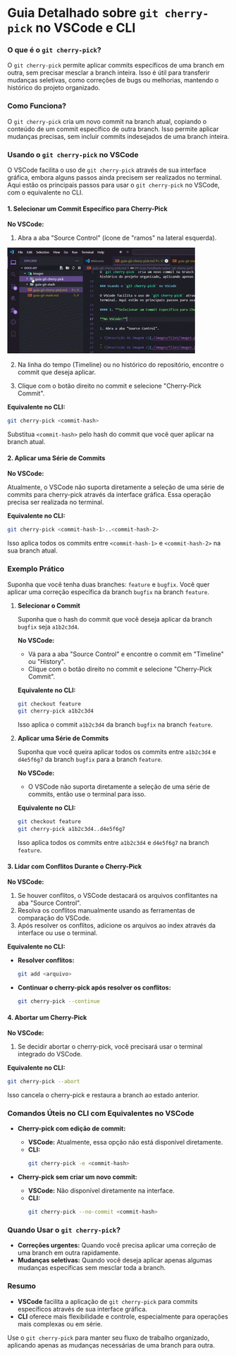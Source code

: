 # Guia Detalhado sobre `git cherry-pick` no VSCode e CLI

### O que é o `git cherry-pick`?

O `git cherry-pick` permite aplicar commits específicos de uma branch em outra, sem precisar mesclar a branch inteira. Isso é útil para transferir mudanças seletivas, como correções de bugs ou melhorias, mantendo o histórico do projeto organizado.

### Como Funciona?

O `git cherry-pick` cria um novo commit na branch atual, copiando o conteúdo de um commit específico de outra branch. Isso permite aplicar mudanças precisas, sem incluir commits indesejados de uma branch inteira.

### Usando o `git cherry-pick` no VSCode

O VSCode facilita o uso de `git cherry-pick` através de sua interface gráfica, embora alguns passos ainda precisem ser realizados no terminal. Aqui estão os principais passos para usar o `git cherry-pick` no VSCode, com o equivalente no CLI.

#### 1. **Selecionar um Commit Específico para Cherry-Pick**

**No VSCode:**

1. Abra a aba "Source Control" (ícone de "ramos" na lateral esquerda).

![Abrindo a aba "source control"](./images/guia-git-cherry-pick/open-source-control.gif)


2. Na linha do tempo (Timeline) ou no histórico do repositório, encontre o commit que deseja aplicar.



3. Clique com o botão direito no commit e selecione "Cherry-Pick Commit".

**Equivalente no CLI:**

```bash
git cherry-pick <commit-hash>
```

Substitua `<commit-hash>` pelo hash do commit que você quer aplicar na branch atual.

#### 2. **Aplicar uma Série de Commits**

**No VSCode:**

Atualmente, o VSCode não suporta diretamente a seleção de uma série de commits para cherry-pick através da interface gráfica. Essa operação precisa ser realizada no terminal.

**Equivalente no CLI:**

```bash
git cherry-pick <commit-hash-1>..<commit-hash-2>
```

Isso aplica todos os commits entre `<commit-hash-1>` e `<commit-hash-2>` na sua branch atual.

### Exemplo Prático

Suponha que você tenha duas branches: `feature` e `bugfix`. Você quer aplicar uma correção específica da branch `bugfix` na branch `feature`.

1. **Selecionar o Commit**

   Suponha que o hash do commit que você deseja aplicar da branch `bugfix` seja `a1b2c3d4`.

   **No VSCode:**

   - Vá para a aba "Source Control" e encontre o commit em "Timeline" ou "History".
   - Clique com o botão direito no commit e selecione "Cherry-Pick Commit".

   **Equivalente no CLI:**

   ```bash
   git checkout feature
   git cherry-pick a1b2c3d4
   ```

   Isso aplica o commit `a1b2c3d4` da branch `bugfix` na branch `feature`.

2. **Aplicar uma Série de Commits**

   Suponha que você queira aplicar todos os commits entre `a1b2c3d4` e `d4e5f6g7` da branch `bugfix` para a branch `feature`.

   **No VSCode:**

   - O VSCode não suporta diretamente a seleção de uma série de commits, então use o terminal para isso.

   **Equivalente no CLI:**

   ```bash
   git checkout feature
   git cherry-pick a1b2c3d4..d4e5f6g7
   ```

   Isso aplica todos os commits entre `a1b2c3d4` e `d4e5f6g7` na branch `feature`.

#### 3. **Lidar com Conflitos Durante o Cherry-Pick**

**No VSCode:**

1. Se houver conflitos, o VSCode destacará os arquivos conflitantes na aba "Source Control".
2. Resolva os conflitos manualmente usando as ferramentas de comparação do VSCode.
3. Após resolver os conflitos, adicione os arquivos ao index através da interface ou use o terminal.

**Equivalente no CLI:**

- **Resolver conflitos:**
  ```bash
  git add <arquivo>
  ```
- **Continuar o cherry-pick após resolver os conflitos:**
  ```bash
  git cherry-pick --continue
  ```

#### 4. **Abortar um Cherry-Pick**

**No VSCode:**

1. Se decidir abortar o cherry-pick, você precisará usar o terminal integrado do VSCode.

**Equivalente no CLI:**

```bash
git cherry-pick --abort
```

Isso cancela o cherry-pick e restaura a branch ao estado anterior.

### Comandos Úteis no CLI com Equivalentes no VSCode

- **Cherry-pick com edição de commit:**

  - **VSCode:** Atualmente, essa opção não está disponível diretamente.
  - **CLI:**
    ```bash
    git cherry-pick -e <commit-hash>
    ```

- **Cherry-pick sem criar um novo commit:**

  - **VSCode:** Não disponível diretamente na interface.
  - **CLI:**
    ```bash
    git cherry-pick --no-commit <commit-hash>
    ```

### Quando Usar o `git cherry-pick`?

- **Correções urgentes:** Quando você precisa aplicar uma correção de uma branch em outra rapidamente.
- **Mudanças seletivas:** Quando você deseja aplicar apenas algumas mudanças específicas sem mesclar toda a branch.

### Resumo

- **VSCode** facilita a aplicação de `git cherry-pick` para commits específicos através de sua interface gráfica.
- **CLI** oferece mais flexibilidade e controle, especialmente para operações mais complexas ou em série.

Use o `git cherry-pick` para manter seu fluxo de trabalho organizado, aplicando apenas as mudanças necessárias de uma branch para outra.